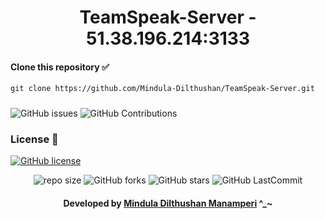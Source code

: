 <div align="center">

# TeamSpeak-Server - 51.38.196.214:3133
</div>

#### Clone this repository ✅
```md
git clone https://github.com/Mindula-Dilthushan/TeamSpeak-Server.git
```
###

![GitHub issues](https://img.shields.io/github/issues/Mindula-Dilthushan/TeamSpeak-Server?&labelColor=black&color=eb3b5a&label=Issues&logo=issues&logoColor=black&style=for-the-badge)
![GitHub Contributions](https://img.shields.io/github/contributors/Mindula-Dilthushan/TeamSpeak-Server?&labelColor=black&color=8854d0&style=for-the-badge)

### License 📝
[![GitHub license](https://img.shields.io/github/license/Mindula-Dilthushan/repo?&labelColor=black&color=3867d6&style=for-the-badge)](https://github.com/Mindula-Dilthushan/repo/blob/master/LICENSE)


<div align="center">

![repo size](https://img.shields.io/github/repo-size/Mindula-Dilthushan/TeamSpeak-Server?label=Repo%20Size&style=for-the-badge&labelColor=black&color=20bf6b)
![GitHub forks](https://img.shields.io/github/forks/Mindula-Dilthushan/TeamSpeak-Server?&labelColor=black&color=0fb9b1&style=for-the-badge)
![GitHub stars](https://img.shields.io/github/stars/Mindula-Dilthushan/TeamSpeak-Server?&labelColor=black&color=f7b731&style=for-the-badge)
![GitHub LastCommit](https://img.shields.io/github/last-commit/Mindula-Dilthushan/TeamSpeak-Server?logo=github&labelColor=black&color=d1d8e0&style=for-the-badge)

</div>

<div align="center"> 

#### Developed by [Mindula Dilthushan Manamperi](http://minduladilthushan.netlify.app/) ^_~
</div>